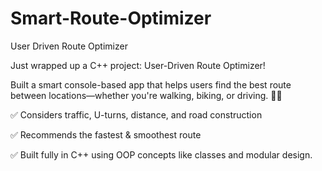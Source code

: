 # Smart-Route-Optimizer
User Driven Route Optimizer

Just wrapped up a C++ project: User-Driven Route Optimizer!

Built a smart console-based app that helps users find the best route between locations—whether you're walking, biking, or driving. 🧠✨

✅ Considers traffic, U-turns, distance, and road construction

✅ Recommends the fastest & smoothest route

✅ Built fully in C++ using OOP concepts like classes and modular design.

